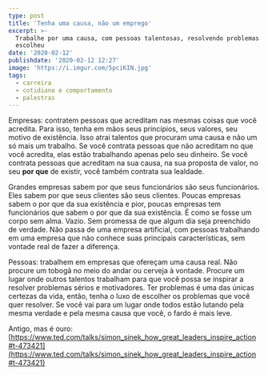 ```yaml
---
type: post
title: 'Tenha uma causa, não um emprego'
excerpt: >-
  Trabalhe por uma causa, com pessoas talentosas, resolvendo problemas que você
  escolheu
date: '2020-02-12'
publishdate: '2020-02-12 12:27'
image: 'https://i.imgur.com/5pciKIN.jpg'
tags:
  - carreira
  - cotidiano e comportamento
  - palestras
---
```

Empresas: contratem pessoas que acreditam nas mesmas coisas que você acredita. Para isso, tenha em mãos seus princípios, seus valores, seu motivo de existência. Isso atrai talentos que procuram uma causa e não um só mais um trabalho. Se você contrata pessoas que não acreditam no que você acredita, elas estão trabalhando apenas pelo seu dinheiro. Se você contrata pessoas que acreditam na sua causa, na sua proposta de valor, no seu **por que** de existir, você também contrata sua lealdade.

Grandes empresas sabem por que seus funcionários são seus funcionários. Eles sabem por que seus clientes são seus clientes. Poucas empresas sabem o por que da sua existência e pior, poucas empresas tem funcionários que sabem o por que da sua existência. É como se fosse um corpo sem alma. Vazio. Sem promessa de que algum dia seja preenchido de verdade. Não passa de uma empresa artificial, com pessoas trabalhando em uma empresa que não conhece suas principais características, sem vontade real de fazer a diferença.

Pessoas: trabalhem em empresas que ofereçam uma causa real. Não procure um tobogã no meio do andar ou cerveja à vontade. Procure um lugar onde outros talentos trabalham para que você possa se inspirar a resolver problemas sérios e motivadores. Ter problemas é uma das únicas certezas da vida, então, tenha o luxo de escolher os problemas que você quer resolver. Se você vai para um lugar onde todos estão lutando pela mesma verdade e pela mesma causa que você, o fardo é mais leve.

Antigo, mas é ouro: [https://www.ted.com/talks/simon_sinek_how_great_leaders_inspire_action#t-473421](https://www.ted.com/talks/simon_sinek_how_great_leaders_inspire_action#t-473421)
